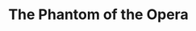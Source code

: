 ---
layout: film

excerpt: At the Opera of Paris, a mysterious phantom threatens a famous lyric singer, Carlotta and thus forces her to give up her role (Marguerite in Faust) for unknown Christine Daae. Christine meets this phantom (a masked man) in the catacombs, where he lives. What's his goal? What's his secret?
title: The Phantom of the Opera
runtime: 93
genre:
- Horror
- Romance
- Silent
silent: yes
decade: 1920s
recommended: yes
editors-rating: 4
image:  /feature-images/The-Phantom-of-the-Opera-1925.jpg
video: https://www.youtube.com/embed/vElsIYXbhMU?rel=0&amp;showinfo=0
synopsis: At the Opera of Paris, a mysterious phantom threatens a famous lyric singer, Carlotta and thus forces her to give up her role (Marguerite in Faust) for unknown Christine Daae. Christine meets this phantom (a masked man) in the catacombs, where he lives. What's his goal ? What's his secret ?
director: 
- Rupert Julian
- Lon Chaney 
year: 1925
country: USa
cast:
- Lon Chaney
- Mary Philbin
- Norman Kerry 
imdb: http://www.imdb.com/title/tt0016220/?ref_=nv_sr_2

--- 